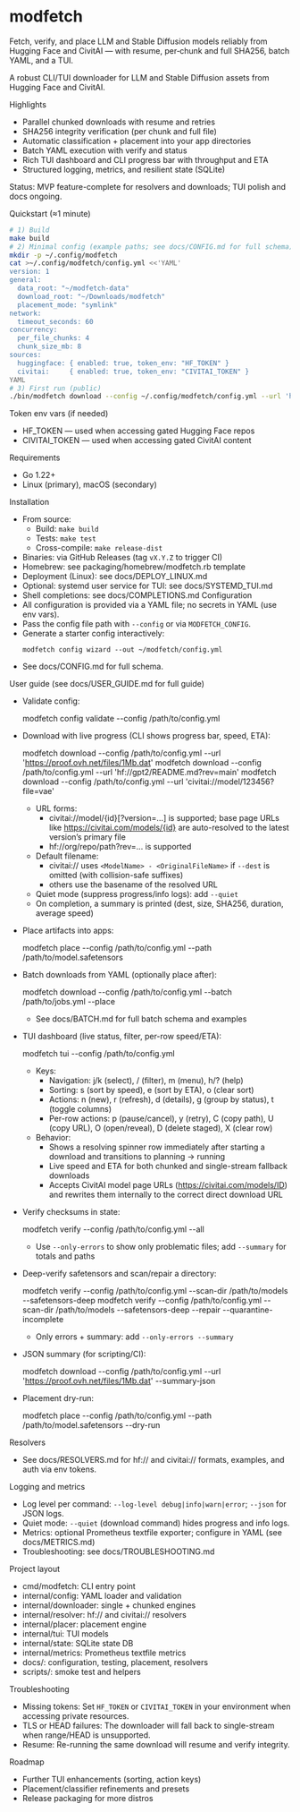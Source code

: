 # modfetch

Fetch, verify, and place LLM and Stable Diffusion models reliably from Hugging Face and CivitAI — with resume, per‑chunk and full SHA256, batch YAML, and a TUI.

A robust CLI/TUI downloader for LLM and Stable Diffusion assets from Hugging Face and CivitAI.

Highlights
- Parallel chunked downloads with resume and retries
- SHA256 integrity verification (per chunk and full file)
- Automatic classification + placement into your app directories
- Batch YAML execution with verify and status
- Rich TUI dashboard and CLI progress bar with throughput and ETA
- Structured logging, metrics, and resilient state (SQLite)

Status: MVP feature-complete for resolvers and downloads; TUI polish and docs ongoing.

Quickstart (≈1 minute)
```bash
# 1) Build
make build
# 2) Minimal config (example paths; see docs/CONFIG.md for full schema)
mkdir -p ~/.config/modfetch
cat >~/.config/modfetch/config.yml <<'YAML'
version: 1
general:
  data_root: "~/modfetch-data"
  download_root: "~/Downloads/modfetch"
  placement_mode: "symlink"
network:
  timeout_seconds: 60
concurrency:
  per_file_chunks: 4
  chunk_size_mb: 8
sources:
  huggingface: { enabled: true, token_env: "HF_TOKEN" }
  civitai:     { enabled: true, token_env: "CIVITAI_TOKEN" }
YAML
# 3) First run (public)
./bin/modfetch download --config ~/.config/modfetch/config.yml --url 'https://proof.ovh.net/files/1Mb.dat'
```

Token env vars (if needed)
- HF_TOKEN — used when accessing gated Hugging Face repos
- CIVITAI_TOKEN — used when accessing gated CivitAI content

Requirements
- Go 1.22+
- Linux (primary), macOS (secondary)

Installation
- From source:
  - Build: `make build`
  - Tests: `make test`
  - Cross-compile: `make release-dist`
- Binaries: via GitHub Releases (tag `vX.Y.Z` to trigger CI)
- Homebrew: see packaging/homebrew/modfetch.rb template
- Deployment (Linux): see docs/DEPLOY_LINUX.md
- Optional: systemd user service for TUI: see docs/SYSTEMD_TUI.md
- Shell completions: see docs/COMPLETIONS.md
Configuration
- All configuration is provided via a YAML file; no secrets in YAML (use env vars).
- Pass the config file path with `--config` or via `MODFETCH_CONFIG`.
- Generate a starter config interactively:
  ```
  modfetch config wizard --out ~/modfetch/config.yml
  ```
- See docs/CONFIG.md for full schema.

User guide (see docs/USER_GUIDE.md for full guide)
- Validate config:
  
  modfetch config validate --config /path/to/config.yml
  
- Download with live progress (CLI shows progress bar, speed, ETA):
  
  modfetch download --config /path/to/config.yml --url 'https://proof.ovh.net/files/1Mb.dat'
  modfetch download --config /path/to/config.yml --url 'hf://gpt2/README.md?rev=main'
  modfetch download --config /path/to/config.yml --url 'civitai://model/123456?file=vae'
  
  - URL forms:
    - civitai://model/{id}[?version=...] is supported; base page URLs like https://civitai.com/models/{id} are auto-resolved to the latest version’s primary file
    - hf://org/repo/path?rev=... is supported
  - Default filename:
    - civitai:// uses `<ModelName> - <OriginalFileName>` if `--dest` is omitted (with collision-safe suffixes)
    - others use the basename of the resolved URL
  - Quiet mode (suppress progress/info logs): add `--quiet`
  - On completion, a summary is printed (dest, size, SHA256, duration, average speed)
- Place artifacts into apps:
  
  modfetch place --config /path/to/config.yml --path /path/to/model.safetensors
  
- Batch downloads from YAML (optionally place after):
  
  modfetch download --config /path/to/config.yml --batch /path/to/jobs.yml --place
  
  - See docs/BATCH.md for full batch schema and examples
- TUI dashboard (live status, filter, per-row speed/ETA):
  
  modfetch tui --config /path/to/config.yml
  
  - Keys:
    - Navigation: j/k (select), / (filter), m (menu), h/? (help)
    - Sorting: s (sort by speed), e (sort by ETA), o (clear sort)
    - Actions: n (new), r (refresh), d (details), g (group by status), t (toggle columns)
    - Per-row actions: p (pause/cancel), y (retry), C (copy path), U (copy URL), O (open/reveal), D (delete staged), X (clear row)
  - Behavior:
    - Shows a resolving spinner row immediately after starting a download and transitions to planning → running
    - Live speed and ETA for both chunked and single-stream fallback downloads
    - Accepts CivitAI model page URLs (https://civitai.com/models/ID) and rewrites them internally to the correct direct download URL
- Verify checksums in state:
  
  modfetch verify --config /path/to/config.yml --all
  
  - Use `--only-errors` to show only problematic files; add `--summary` for totals and paths
- Deep-verify safetensors and scan/repair a directory:
  
  modfetch verify --config /path/to/config.yml --scan-dir /path/to/models --safetensors-deep
  modfetch verify --config /path/to/config.yml --scan-dir /path/to/models --safetensors-deep --repair --quarantine-incomplete
  
  - Only errors + summary: add `--only-errors --summary`
- JSON summary (for scripting/CI):
  
  modfetch download --config /path/to/config.yml --url 'https://proof.ovh.net/files/1Mb.dat' --summary-json
  
- Placement dry-run:
  
  modfetch place --config /path/to/config.yml --path /path/to/model.safetensors --dry-run
  

Resolvers
- See docs/RESOLVERS.md for hf:// and civitai:// formats, examples, and auth via env tokens.

Logging and metrics
- Log level per command: `--log-level debug|info|warn|error`; `--json` for JSON logs.
- Quiet mode: `--quiet` (download command) hides progress and info logs.
- Metrics: optional Prometheus textfile exporter; configure in YAML (see docs/METRICS.md)
- Troubleshooting: see docs/TROUBLESHOOTING.md

Project layout
- cmd/modfetch: CLI entry point
- internal/config: YAML loader and validation
- internal/downloader: single + chunked engines
- internal/resolver: hf:// and civitai:// resolvers
- internal/placer: placement engine
- internal/tui: TUI models
- internal/state: SQLite state DB
- internal/metrics: Prometheus textfile metrics
- docs/: configuration, testing, placement, resolvers
- scripts/: smoke test and helpers

Troubleshooting
- Missing tokens: Set `HF_TOKEN` or `CIVITAI_TOKEN` in your environment when accessing private resources.
- TLS or HEAD failures: The downloader will fall back to single-stream when range/HEAD is unsupported.
- Resume: Re-running the same download will resume and verify integrity.

Roadmap
- Further TUI enhancements (sorting, action keys)
- Placement/classifier refinements and presets
- Release packaging for more distros

